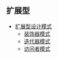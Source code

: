 ## 扩展型

- [扩展型设计模式](/book/extend.html)
    - [装饰器模式](/book/extend/decorator.html)
    - [迭代器模式](/book/extend/iterator.html)
    - [访问者模式](/book/extend/visitor.html)

